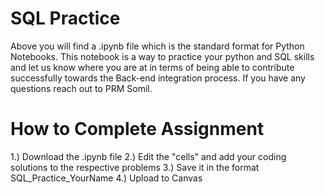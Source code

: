 # SQL Practice

Above you will find a .ipynb file which is the standard format for Python Notebooks. This notebook is a way to practice your python and SQL skills and let us know where you are at in terms of being able to contribute successfully towards the Back-end integration process. If you have any questions reach out to PRM Somil.

# How to Complete Assignment

1.) Download the .ipynb file
2.) Edit the "cells" and add your coding solutions to the respective problems
3.) Save it in the format SQL_Practice_YourName
4.) Upload to Canvas
